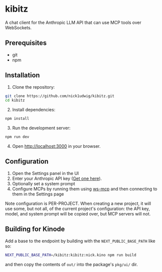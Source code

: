 # kibitz

A chat client for the Anthropic LLM API that can use MCP tools over WebSockets.

## Prerequisites

* git
* npm

## Installation

1. Clone the repository:
```bash
git clone https://github.com/nick1udwig/kibitz.git
cd kibitz
```

2. Install dependencies:
```bash
npm install
```

3. Run the development server:
```bash
npm run dev
```

4. Open [http://localhost:3000](http://localhost:3000) in your browser.

## Configuration

1. Open the Settings panel in the UI
2. Enter your Anthropic API key ([Get one here](https://console.anthropic.com/)).
3. Optionally set a system prompt
4. Configure MCPs by running them using [ws-mcp](https://github.com/nick1udwig/ws-mcp) and then connecting to them in the Settings page

Note configuration is PER-PROJECT.
When creating a new project, it will use some, but not all, of the current project's configuration: the API key, model, and system prompt will be copied over, but MCP servers will not.

## Building for Kinode

Add a base to the endpoint by building with the `NEXT_PUBLIC_BASE_PATH` like so:

```bash
NEXT_PUBLIC_BASE_PATH=/kibitz:kibitz:nick.kino npm run build
```

and then copy the contents of `out/` into the package's `pkg/ui/` dir.
